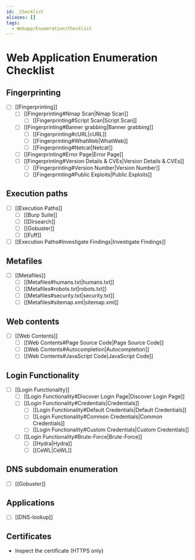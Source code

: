```yaml
---
id: _Checklist
aliases: []
tags:
  - Webapp/Enumeration/Checklist
---
```


# Web Application Enumeration Checklist

## Fingerprinting

- [ ] [[Fingerprinting]]
    - [ ] [[Fingerprinting#Nmap Scan|Nmap Scan]]
        - [ ] [[Fingerprinting#Script Scan|Script Scan]]
    - [ ] [[Fingerprinting#Banner grabbing|Banner grabbing]]
        - [ ] [[Fingerprinting#cURL|cURL]]
        - [ ] [[Fingerprinting#WhatWeb|WhatWeb]]
        - [ ] [[Fingerprinting#Netcat|Netcat]]
    - [ ] [[Fingerprinting#Error Page|Error Page]]
    - [ ] [[Fingerprinting#Version Details & CVEs|Version Details & CVEs]]
        - [ ] [[Fingerprinting#Version Number|Version Number]]
        - [ ] [[Fingerprinting#Public Exploits|Public Exploits]]

## Execution paths

- [ ] [[Execution Paths]]
    - [ ] [[Burp Suite]]
    - [ ] [[Dirsearch]]
    - [ ] [[Gobuster]]
    - [ ] [[Fuff]]
- [ ] [[Execution Paths#Investigate Findings|Investigate Findings]]

## Metafiles

- [ ] [[Metafiles]]
    - [ ] [[Metafiles#humans.txt|humans.txt]]
    - [ ] [[Metafiles#robots.txt|robots.txt]]
    - [ ] [[Metafiles#security.txt|security.txt]]
    - [ ] [[Metafiles#sitemap.xml|sitemap.xml]]

## Web contents

- [ ] [[Web Contents]]
    - [ ] [[Web Contents#Page Source Code|Page Source Code]]
    - [ ] [[Web Contents#Autocompletion|Autocompletion]]
    - [ ] [[Web Contents#JavaScript Code|JavaScript Code]]

## Login Functionality

- [ ] [[Login Functionality]]
    - [ ] [[Login Functionality#Discover Login Page|Discover Login Page]]
    - [ ] [[Login Functionality#Credentials|Credentials]]
        - [ ] [[Login Functionality#Default Credentials|Default Credentials]]
        - [ ] [[Login Functionality#Common Credentials|Common Credentials]]
        - [ ] [[Login Functionality#Custom Credentials|Custom Credentials]]
    - [ ] [[Login Functionality#Brute-Force|Brute-Force]]
        - [ ] [[Hydra|Hydra]]
        - [ ] [[CeWL|CeWL]]

## DNS subdomain enumeration

- [ ] [[Gobuster]]

## Applications

- [ ] [[DNS-lookup]]

## Certificates

- Inspect the certificate (HTTPS only)
